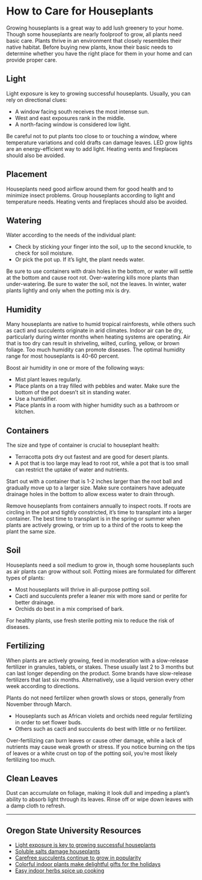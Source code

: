 # How to Care for Houseplants

Growing houseplants is a great way to add lush greenery to your home. Though some houseplants are nearly foolproof to grow, all plants need basic care. Plants thrive in an environment that closely resembles their native habitat. Before buying new plants, know their basic needs to determine whether you have the right place for them in your home and can provide proper care.

## Light

Light exposure is key to growing successful houseplants. Usually, you can rely on directional clues:

- A window facing south receives the most intense sun.
- West and east exposures rank in the middle.
- A north-facing window is considered low light.

Be careful not to put plants too close to or touching a window, where temperature variations and cold drafts can damage leaves. LED grow lights are an energy-efficient way to add light. Heating vents and fireplaces should also be avoided.

## Placement

Houseplants need good airflow around them for good health and to minimize insect problems. Group houseplants according to light and temperature needs. Heating vents and fireplaces should also be avoided.

## Watering

Water according to the needs of the individual plant:

- Check by sticking your finger into the soil, up to the second knuckle, to check for soil moisture.
- Or pick the pot up. If it’s light, the plant needs water.

Be sure to use containers with drain holes in the bottom, or water will settle at the bottom and cause root rot. Over-watering kills more plants than under-watering. Be sure to water the soil, not the leaves. In winter, water plants lightly and only when the potting mix is dry.

## Humidity

Many houseplants are native to humid tropical rainforests, while others such as cacti and succulents originate in arid climates. Indoor air can be dry, particularly during winter months when heating systems are operating. Air that is too dry can result in shriveling, wilted, curling, yellow, or brown foliage. Too much humidity can promote diseases. The optimal humidity range for most houseplants is 40-60 percent.

Boost air humidity in one or more of the following ways:

- Mist plant leaves regularly.
- Place plants on a tray filled with pebbles and water. Make sure the bottom of the pot doesn’t sit in standing water.
- Use a humidifier.
- Place plants in a room with higher humidity such as a bathroom or kitchen.

## Containers

The size and type of container is crucial to houseplant health:

- Terracotta pots dry out fastest and are good for desert plants.
- A pot that is too large may lead to root rot, while a pot that is too small can restrict the uptake of water and nutrients.

Start out with a container that is 1-2 inches larger than the root ball and gradually move up to a larger size. Make sure containers have adequate drainage holes in the bottom to allow excess water to drain through.

Remove houseplants from containers annually to inspect roots. If roots are circling in the pot and tightly constricted, it’s time to transplant into a larger container. The best time to transplant is in the spring or summer when plants are actively growing, or trim up to a third of the roots to keep the plant the same size.

## Soil

Houseplants need a soil medium to grow in, though some houseplants such as air plants can grow without soil. Potting mixes are formulated for different types of plants:

- Most houseplants will thrive in all-purpose potting soil.
- Cacti and succulents prefer a leaner mix with more sand or perlite for better drainage.
- Orchids do best in a mix comprised of bark.

For healthy plants, use fresh sterile potting mix to reduce the risk of diseases.

## Fertilizing

When plants are actively growing, feed in moderation with a slow-release fertilizer in granules, tablets, or stakes. These usually last 2 to 3 months but can last longer depending on the product. Some brands have slow-release fertilizers that last six months. Alternatively, use a liquid version every other week according to directions.

Plants do not need fertilizer when growth slows or stops, generally from November through March.

- Houseplants such as African violets and orchids need regular fertilizing in order to set flower buds.
- Others such as cacti and succulents do best with little or no fertilizer.

Over-fertilizing can burn leaves or cause other damage, while a lack of nutrients may cause weak growth or stress. If you notice burning on the tips of leaves or a white crust on top of the potting soil, you’re most likely fertilizing too much.

## Clean Leaves

Dust can accumulate on foliage, making it look dull and impeding a plant’s ability to absorb light through its leaves. Rinse off or wipe down leaves with a damp cloth to refresh.

---

## Oregon State University Resources

- [Light exposure is key to growing successful houseplants](https://extension.oregonstate.edu/news/light-exposure-key-growing-successful-houseplants)
- [Soluble salts damage houseplants](https://extension.oregonstate.edu/news/soluble-salts-damaging-houseplants)
- [Carefree succulents continue to grow in popularity](https://extension.oregonstate.edu/news/carefree-succulents-continue-grow-popularity)
- [Colorful indoor plants make delightful gifts for the holidays](https://extension.oregonstate.edu/news/colorful-indoor-plants-make-delightful-gifts-holidays)
- [Easy indoor herbs spice up cooking](https://extension.oregonstate.edu/news/pot-table-easy-indoor-herbs-spice-cooking)

